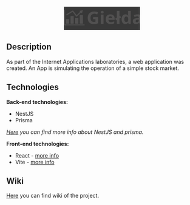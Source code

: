 <p align="center">
  <img style="filter: invert(85%) sepia(18%) saturate(10%) hue-rotate(320deg) brightness(105%) contrast(83%);" src="https://github.com/hyter99/AI_22-23_L1/blob/develop/src/frontend/src/assets/svg/logo.svg" width="200" alt="Stock market simulator" />
</p>

## Description

As part of the Internet Applications laboratories, a web application was created. An App is simulating the operation of a simple stock market.

## Technologies

**Back-end technologies:**
- NestJS
- Prisma

*[Here](https://docs.nestjs.com/recipes/prisma) you can find more info about NestJS and prisma.*

**Front-end technologies:**
- React - [more info](https://vitejs.dev)
- Vite - [more info](https://pl.reactjs.org)

## Wiki

[Here](https://github.com/hyter99/AI_22-23_L1/wiki) you can find wiki of the project.
